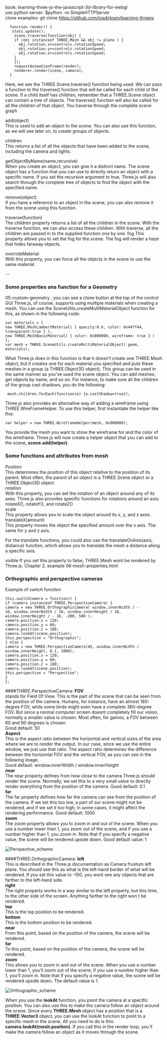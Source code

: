 book: learning-three-js-the-javascript-3d-library-for-webgl  
use python server: $python -m SimpleHTTPServer  
clone examples:  git clone https://github.com/josdirksen/learning-threejs  

```
  function render() {
   stats.update();
    scene.traverse(function(obj) {
    if (obj instanceof THREE.Mesh && obj != plane ) {
      obj.rotation.x+=controls.rotationSpeed;
      obj.rotation.y+=controls.rotationSpeed;
      obj.rotation.z+=controls.rotationSpeed;
    }
    });
    requestAnimationFrame(render);
    renderer.render(scene, camera);
  }
```
 
Here, we see the THREE.Scene.traverse() function being used. We can pass a function to the traverse() function that will be called for each child of the scene. If a child itself has children, remember that a THREE.Scene object can contain a tree of objects. The traverse() function will also be called for all the children of that object. You traverse through the complete scene graph    

add(object)                                                 
  This is used to add an object to the scene. You can also use this function, as we will see later on, to create groups of objects.
  
children                                                      
  This returns a list of all the objects that have been added to the scene, including the camera and lights.  

getObjectByName(name,recursive)   
  When you create an object, you can give it a distinct name. The scene object has a function that you can use to directly return an object with a specific name. If you set the recursive argument to true, Three.js will also search through the complete tree of objects to find the object with the specified name.    

remove(object)  
  If you have a reference to an object in the scene, you can also remove it from the scene using this function.  

traverse(function)   
  The children property returns a list of all the children in the scene. With the traverse function, we can also access these children. With traverse, all the children are passed in to the supplied function one by one. fog This property allows you to set the fog for the scene. The fog will render a haze that hides faraway objects.  

overrideMaterial   
  With this property, you can force all the objects in the scene to use the same material.  


-- 
### Some properties ans function for a Geometry
05-custom-geometry , you can see a clone button at the top of the control GUI
Three.js, of course, supports using multiple materials when creating a mesh. You can use the SceneUtils.createMultiMaterialObject function for this, as shown in the following code:
```
var materials = [
new THREE.MeshLambertMaterial( { opacity:0.6, color: 0x44ff44, transparent:true } ),
new THREE.MeshBasicMaterial( { color: 0x000000, wireframe: true } )
];
var mesh = THREE.SceneUtils.createMultiMaterialObject( geom,
materials);
```
What Three.js does in this function is that it doesn't create one THREE.Mesh object, but it creates one for each material you specified and puts these meshes in a group (a THREE.Object3D object). This group can be used in the same manner as you've used the scene object. You can add meshes, get objects by name, and so on. For instance, to make sure all the children of the group cast shadows, you do the following:  
```
 mesh.children.forEach(function(e) {e.castShadow=true});
```
Three.js also provides an alternative way of adding a wireframe using THREE.WireFrameHelper. To use this helper, first instantiate the helper like this:    
```
var helper = new THREE.WireframeHelper(mesh, 0x000000);  
```
You provide the mesh you want to show the wireframe for and the color  of the wireframe. Three.js will now create a helper object that you can  add to the scene, **scene.add(helper)**.  


### Some functions and attributes from mesh
Position   
  This determines the position of this object relative to the  position of its parent. Most often, the parent of an object is a THREE.Scene object or a THREE.Object3D object.  
rotation  
  With this property, you can set the rotation of an object around any of its axes. Three.js also provides specific functions for rotations around an axis: rotateX(), rotateY(), and rotateZ()   
scale  
  This property allows you to scale the object around its x, y, and z axes.  
translateX(amount)  
  This property moves the object the specified amount over the x axis. The same for y and z axis.  

For the translate functions, you could also use the translateOnAxis(axis, distance) function, which allows you to translate the mesh a distance along a specific axis.    

visible
  If you set this property to false, THREE.Mesh wont be rendered by Three.js. 
Chapter 2, example 06-mesh-properties.html

### Orthographic and perspective cameras

Example of switch function
```
this.switchCamera = function() {
if (camera instanceof THREE.PerspectiveCamera) {
camera = new THREE.OrthographicCamera( window.innerWidth / -
16, window.innerWidth / 16, window.innerHeight / 16,
window.innerHeight / - 16, -200, 500 );
camera.position.x = 120;
camera.position.y = 60;
camera.position.z = 180;
camera.lookAt(scene.position);
this.perspective = "Orthographic";
} else {
camera = new THREE.PerspectiveCamera(45, window.innerWidth /
window.innerHeight, 0.1, 1000);
camera.position.x = 120;
camera.position.y = 60;
camera.position.z = 180;
camera.lookAt(scene.position);
this.perspective = "Perspective";
}
};
```

####THREE.PerspectiveCamera:
**FOV**    
  stands for Field Of View. This is the part of the scene that can be seen from the position of the camera. Humans, for instance, have an almost 180-degree FOV, while some birds might even have a complete 360-degree FOV. But since a normal computer screen doesnt completely fill our vision, normally a smaller value is chosen. Most often, for games, a FOV between 60 and 90 degrees is chosen.  
  Good default: 50  
**Aspect**  
  This is the aspect ratio between the horizontal and vertical sizes of the area where we are to render the output. In our case, since we use the entire window, we just use that ratio. The aspect ratio determines the difference between the horizontal FOV and the vertical FOV, as you can see in the following image.   
Good default: window.innerWidth / window.innerHeight  
**near**  
  The near property defines from how close to the camera Three.js should render the scene. Normally, we set this to a very small value to directly render everything from the position of the camera. Good default: 0.1  
**far**  
  The far property defines how far the camera can see from the position of the camera. If we set this too low, a part of our scene might not be rendered, and if we set it too high, in some cases, it might affect the rendering performance. Good default: 1000  
**zoom**  
  The zoom property allows you to zoom in and out of the scene. When you use a number lower than 1, you zoom out of the scene, and if you use a number higher than 1, you zoom in. Note that if you specify a negative value, the scene will be rendered upside down. Good default value: 1
 
![Perspective_scheme](imgs/threejs/camIm0.jpg)   

####THREE.OrthographicCamera:
**left**  
  This is described in the Three.js documentation as Camera frustum left plane. You should see this as what is the left-hand border of what will be rendered. If you set this value to -100, you wont see any objects that are farther to the left-hand side.   
**right**  
  The right property works in a way similar to the left property, but this time, to the other side of the screen. Anything farther to the right won`t be rendered.  
**top**  
  This is the top position to be rendered.  
**bottom**   
  This is the bottom position to be rendered.  
**near**   
  From this point, based on the position of the camera, the scene will be rendered.    
**far**   
  To this point, based on the position of the camera, the scene will be rendered.    
**zoom**    
  This allows you to zoom in and out of the scene. When you use a number lower than 1, you'll zoom out of the scene; if you use a number higher than 1, you'll zoom in. Note that if you specify a negative value, the scene will be rendered upside down. The default value is 1.   

![Orthographic_scheme](imgs/threejs/camOr0.jpg)   

When you use the **lookAt** function, you point the camera at a specific position. You can also use this to make the camera follow an object around the scene. Since every **THREE.Mesh** object has a position that is a **THREE.Vector3** object, you can use the lookAt function to point to a specific mesh in the scene. All you need to do is this: **camera.lookAt(mesh.position)**. If you call this in the render loop, you`ll make the camera follow an object as it moves through the scene. 





